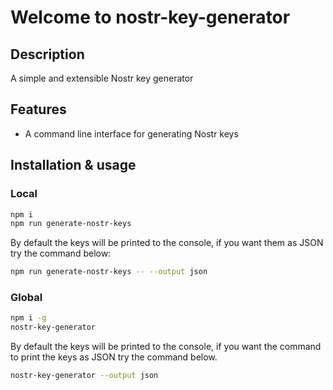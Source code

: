 # Welcome to nostr-key-generator

## Description
A simple and extensible Nostr key generator

## Features
- A command line interface for generating Nostr keys

## Installation & usage

### Local

```bash
npm i
npm run generate-nostr-keys
```

By default the keys will be printed to the console, if you want them as JSON try the command below:

```bash
npm run generate-nostr-keys -- --output json
```

### Global

```bash
npm i -g
nostr-key-generator
```

By default the keys will be printed to the console, if you want the command to print the keys as JSON try the command below.

```bash
nostr-key-generator --output json
```

